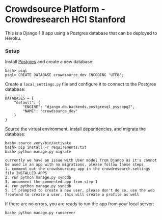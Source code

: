 # Crowdsource Platform - Crowdresearch HCI Stanford

This is a Django 1.8 app using a Postgres database that can be deployed to Heroku.

### Setup

Install [Postgres](http://postgresapp.com/) and create a new database:

    bash> psql
    psql> CREATE DATABASE crowdsource_dev ENCODING 'UTF8';

Create a `local_settings.py` file and configure it to connect to the Postgres database:

    DATABASES = {
        "default": {
            "ENGINE": "django.db.backends.postgresql_psycopg2",
            "NAME": "crowdsource_dev"
        }
    }

Source the virtual environment, install dependencies, and migrate the database:

    bash> source venv/bin/activate
    bash> pip install -r requirements.txt
    bash> python manage.py migrate

    currently we have an issue with User model from Django as it's cannot be used in an app with no migrations, please follow these steps
    1. comment out the crowdsourcing app in the crowdresearch.settings file INSTALLED_APPS
    2. run python manage.py syncdb
    3. uncomment the commented app from step 1
    4. run python manage.py syncdb
    5. if prompted to create a new user, please don't do so, use the web frontend to create a user, this will create a profile as well

If there are no errors, you are ready to run the app from your local server:

    bash> python manage.py runserver


